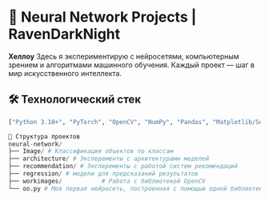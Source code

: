 # 🧠 Neural Network Projects | RavenDarkNight

**Хеллоу** Здесь я экспериментирую с нейросетями, компьютерным зрением и алгоритмами машинного обучения. Каждый проект — шаг в мир искусственного интеллекта.

## 🛠️ Технологический стек
```python
["Python 3.10+", "PyTorch", "OpenCV", "NumPy", "Pandas", "Matplotlib/Seaborn"]

📂 Структура проектов
neural-network/
├── Image/ # Классификация объектов по классам
├── architecture/ # Эксперементы с архитектурами моделей
├── recommendation/ # Эксперементы с работой систем рекомендаций
├── regression/ # модели для предсказаний результатов
├── workimages/           # Работа с библиотекой OpenCV
└── oo.py # Моя первая нейросеть, построенная с помощью одной библиотеки Numpy
